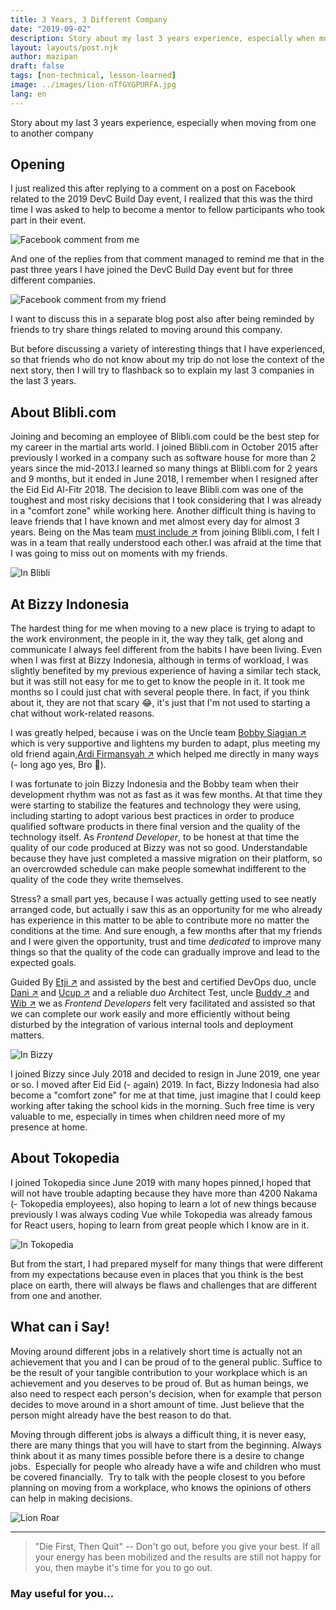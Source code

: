 ```yaml
---
title: 3 Years, 3 Different Company
date: "2019-09-02"
description: Story about my last 3 years experience, especially when moving from one to another company
layout: layouts/post.njk
author: mazipan
draft: false
tags: [non-technical, lesson-learned]
image: ../images/lion-nTfGYGPURFA.jpg
lang: en
---
```


Story about my last 3 years experience, especially when moving from one to another company

## Opening

I just realized this after replying to a comment on a post on Facebook related to the 2019 DevC Build Day event, I realized that this was the third time I was asked to help to become a mentor to fellow participants who took part in their event.

![Facebook comment from me](../images/fb-comment-1.png)

And one of the replies from that comment managed to remind me that in the past three years I have joined the DevC Build Day event but for three different companies.

![Facebook comment from my friend](../images/fb-comment-2.png)

I want to discuss this in a separate blog post also after being reminded by friends to try share things related to moving around this company.

But before discussing a variety of interesting things that I have experienced, so that friends who do not know about my trip do not lose the context of the next story, then I will try to flashback so to explain my last 3 companies in the last 3 years.
## About Blibli.com

Joining and becoming an employee of Blibli.com could be the best step for my career in the martial arts world.
I joined Blibli.com in October 2015 after previously I worked in a company such as software house for more than 2 years since the mid-2013.I learned so many things at Blibli.com for 2 years and 9 months, but it ended in June 2018, I remember when I resigned after the Eid Eid Al-Fitr 2018.
The decision to leave Blibli.com was one of the toughest and most risky decisions that I took considering that I was already in a "comfort zone" while working here. Another difficult thing is having to leave friends that I have known and met almost every day for almost 3 years.
Being on the Mas team [must include ↗️](https://www.linkedin.com/in/ifnubima/?source=mazipan) from joining Blibli.com, I felt I was in a team that really understood each other.I was afraid at the time that I was going to miss out on moments with my friends.

![In Blibli](../images/in-blibli.jpg)

## At Bizzy Indonesia

The hardest thing for me when moving to a new place is trying to adapt to the work environment, the people in it, the way they talk, get along and communicate I always feel different from the habits I have been living. Even when I was first at Bizzy Indonesia, although in terms of workload, I was slightly benefited by my previous experience of having a similar tech stack, but it was still not easy for me to get to know the people in it.
It took me months so I could just chat with several people there. In fact, if you think about it, they are not that scary 😂, it's just that I'm not used to starting a chat without work-related reasons.

I was greatly helped, because i was on the Uncle team [Bobby Siagian ↗️](https://www.linkedin.com/in/bobbysiagian/?source=mazipan) which is very supportive and lightens my burden to adapt, plus meeting my old friend again,[Ardi Firmansyah ↗️](https://www.linkedin.com/in/ardi-firmansyah/?source=mazipan) which helped me directly in many ways (- long ago yes, Bro 🙇‍).

I was fortunate to join Bizzy Indonesia and the Bobby team when their development rhythm was not as fast as it was few months. At that time they were starting to stabilize the features and technology they were using, including starting to adopt various best practices in order to produce qualified software products in there final version and the quality of the technology itself.
As _Frontend Developer_, to be honest at that time the quality of our code produced at Bizzy was not so good. Understandable because they have just completed a massive migration on their platform, so an overcrowded schedule can make people somewhat indifferent to the quality of the code they write themselves.

Stress? a small part yes, because I was actually getting used to see neatly arranged code, but actually i saw this as an opportunity for me who already has experience in this matter to be able to contribute more no matter the conditions at the time.
And sure enough, a few months after that my friends and I were given the opportunity, trust and time _dedicated_ to improve many things so that the quality of the code can gradually improve and lead to the expected goals.

Guided By
 [Etji ↗️](https://www.linkedin.com/in/etjie/)
and assisted by the best and certified DevOps duo, uncle
[Dani ↗️](https://www.linkedin.com/in/kusuma-asdani/) and
 [Ucup ↗️](https://www.linkedin.com/in/herbiono/) and a reliable duo Architect Test, uncle
 [Buddy ↗️](https://www.linkedin.com/in/buddy-arifin/) and
 [Wib ↗️](https://www.linkedin.com/in/genta-wibowo/)
we as _Frontend Developers_ felt very facilitated and assisted so that we can complete our work easily and more efficiently without being disturbed by the integration of various internal tools and deployment matters.

![In Bizzy](../images/in-bizzy.jpg)

I joined Bizzy since July 2018 and decided to resign in June 2019, one year or so. I moved after Eid Eid (- again) 2019. In fact, Bizzy Indonesia had also become a "comfort zone" for me at that time, just imagine that I could keep working after taking the school kids in the morning. Such free time is very valuable to me, especially in times when children need more of my presence at home.

## About Tokopedia

I joined Tokopedia since June 2019 with many hopes pinned,I hoped that will not have trouble adapting because they have more than 4200 Nakama (- Tokopedia employees), also hoping to learn a lot of new things because previously I was always coding Vue while Tokopedia was already famous for React users, hoping to learn from great people which I know are in it.

![In Tokopedia](../images/in-tokopedia.jpg)

But from the start, I had prepared myself for many things that were different from my expectations because even in places that you think is the best place on earth, there will always be flaws and challenges that are different from one and another.

## What can i Say!

Moving around different jobs in a relatively short time is actually not an achievement that you and I can be proud of to the general public. Suffice to be the result of your tangible contribution to your workplace which is an achievement and you deserves to be proud of. But as human beings, we also need to respect each person's decision, when for example that person decides to move around in a short amount of time. Just believe that the person might already have the best reason to do that.

Moving through different jobs is always a difficult thing, it is never easy, there are many things that you will have to start from the beginning.
 Always think about it as many times possible before there is a desire to change jobs.
 Especially for people who already have a wife and children who must be covered financially.
 Try to talk with the people closest to you before planning on moving from a workplace, who knows the opinions of others can help in making decisions.

![Lion Roar](../images/lion-nTfGYGPURFA.jpg)

----

> "Die First, Then Quit" -- Don't go out, before you give your best. If all your energy has been mobilized and the results are still not happy for you, then maybe it's time for you to go out.

### May useful for you...
